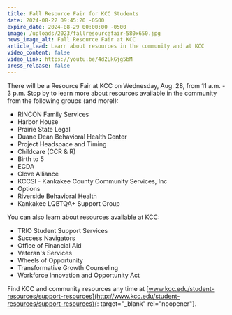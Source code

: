 ```yaml
---
title: Fall Resource Fair for KCC Students
date: 2024-08-22 09:45:20 -0500
expire_date: 2024-08-29 00:00:00 -0500
image: /uploads/2023/fallresourcefair-580x650.jpg
news_image_alt: Fall Resource Fair at KCC
article_lead: Learn about resources in the community and at KCC
video_content: false
video_link: https://youtu.be/4d2LkGjg5bM
press_release: false
---
```

There will be a Resource Fair at KCC on Wednesday, Aug. 28, from 11 a.m. - 3 p.m. Stop by to learn more about resources available in the community from the following groups (and more!):

* RINCON Family Services
* Harbor House
* Prairie State Legal
* Duane Dean Behavioral Health Center
* Project Headspace and Timing
* Childcare (CCR & R)
* Birth to 5
* ECDA
* Clove Alliance
* KCCSI - Kankakee County Community Services, Inc
* Options
* Riverside Behavioral Health
* Kankakee LQBTQA+ Support Group

You can also learn about resources available at KCC:

* TRIO Student Support Services
* Success Navigators
* Office of Financial Aid
* Veteran's Services
* Wheels of Opportunity
* Transformative Growth Counseling
* Workforce Innovation and Opportunity Act

Find KCC and community resources any time at [www.kcc.edu/student-resources/support-resources](http://www.kcc.edu/student-resources/support-resources){: target="_blank" rel="noopener"}.